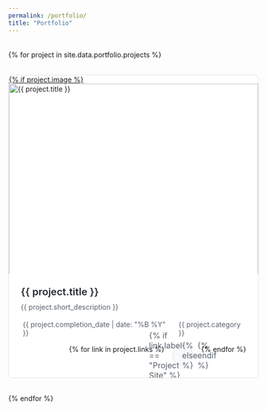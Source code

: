 ```yaml
---
permalink: /portfolio/
title: "Portfolio"
---
```


<div class="portfolio-grid">
  {% for project in site.data.portfolio.projects %}
    <div class="portfolio-item" data-project="{{ project.title }}">
      <div class="portfolio-item-image">
        <a href="/portfolio/{{ project.title | slugify }}/">
          {% if project.image %}
            <img src="{{ project.image }}" alt="{{ project.title }}" class="portfolio-thumbnail {% if project.title == 'DrawScale' %}drawscale-thumbnail{% endif %} {% if project.title == 'Fog & Fern' or project.title == 'PostPique' %}app-thumbnail{% endif %}">
          {% else %}
            <div class="portfolio-placeholder">
              <i class="fas fa-image"></i>
              <span>{{ project.title }}</span>
            </div>
          {% endif %}
        </a>
      </div>
      <div class="portfolio-item-content">
        <h3 class="portfolio-item-title">
          <a href="/portfolio/{{ project.title | slugify }}/">{{ project.title }}</a>
        </h3>
        <p class="portfolio-item-description">{{ project.short_description }}</p>
        <div class="portfolio-item-meta">
          <span class="portfolio-item-date">
            <i class="far fa-calendar-alt"></i>
            {{ project.completion_date | date: "%B %Y" }}
          </span>
          <span class="portfolio-item-category">
            <i class="fas fa-tag"></i>
            {{ project.category }}
          </span>
        </div>
        <div class="portfolio-item-links">
          {% for link in project.links %}
            <a href="{{ link.url }}" target="_blank" rel="noopener noreferrer" class="portfolio-link-icon" title="{{ link.label }}">
              {% if link.label == "Project Site" %}
                <i class="fas fa-globe"></i>
              {% else %}
                <i class="{{ link.icon }}"></i>
              {% endif %}
            </a>
          {% endfor %}
        </div>
      </div>
    </div>
  {% endfor %}
</div>

<style>
.portfolio-grid {
  display: grid;
  grid-template-columns: repeat(auto-fill, minmax(350px, 1fr));
  gap: 2rem;
  margin-top: 2rem;
}

.portfolio-item {
  border: 1px solid #e1e4e8;
  border-radius: 8px;
  overflow: hidden;
  transition: transform 0.2s ease, box-shadow 0.2s ease;
  background: white;
  display: flex;
  flex-direction: column;
}

.portfolio-item:hover {
  transform: translateY(-4px);
  box-shadow: 0 8px 25px rgba(0,0,0,0.1);
}

.portfolio-item-image {
  position: relative;
  overflow: hidden;
  height: 400px;
  flex-shrink: 0;
}

.portfolio-thumbnail {
  width: 100%;
  height: 100%;
  object-fit: cover;
  transition: transform 0.3s ease;
}

/* Focus on top portion for Fog & Fern */
.portfolio-item[data-project="Fog & Fern"] .portfolio-thumbnail {
  object-position: top;
  transform: scale(1.5);
  transform-origin: top;
}

/* Focus on bottom portion for PostPique */
.portfolio-item[data-project="PostPique"] .portfolio-thumbnail {
  object-position: bottom;
  transform: scale(1.5);
  transform-origin: bottom;
}

/* Focus on top portion for DrawScale */
.portfolio-item[data-project="DrawScale"] .portfolio-thumbnail {
  object-position: top;
  transform: scale(1.5);
  transform-origin: top;
}

/* Special styling for DrawScale image */
.drawscale-thumbnail {
  object-fit: contain;
  background: #f8f9fa;
  padding: 1rem;
}

/* Special styling for Fog & Fern and PostPique images */
.app-thumbnail {
  object-fit: contain;
  background: #f8f9fa;
  padding: 1rem;
}

.portfolio-item:hover .portfolio-thumbnail {
  transform: scale(1.6);
}

.portfolio-placeholder {
  width: 100%;
  height: 100%;
  background: linear-gradient(135deg, #f5f7fa 0%, #c3cfe2 100%);
  display: flex;
  flex-direction: column;
  align-items: center;
  justify-content: center;
  color: #586069;
  font-size: 0.875rem;
  text-align: center;
  padding: 1rem;
}

.portfolio-placeholder i {
  font-size: 2rem;
  margin-bottom: 0.5rem;
  opacity: 0.6;
}

.portfolio-placeholder span {
  font-weight: 500;
}

.portfolio-item-content {
  padding: 1.5rem;
  display: flex;
  flex-direction: column;
  flex: 1;
}

.portfolio-item-title {
  margin: 0 0 0.5rem 0;
  font-size: 1.25rem;
  font-weight: 600;
}

.portfolio-item-title a {
  color: #24292e;
  text-decoration: none;
}

.portfolio-item-title a:hover {
  color: #0366d6;
}

.portfolio-item-description {
  color: #586069;
  margin: 0 0 1rem 0;
  line-height: 1.5;
  flex: 1;
}

.portfolio-item-meta {
  display: flex;
  gap: 1rem;
  margin-bottom: 1rem;
  font-size: 0.875rem;
  color: #586069;
}

.portfolio-item-date,
.portfolio-item-category {
  display: flex;
  align-items: center;
  gap: 0.25rem;
}

.portfolio-item-links {
  display: flex;
  justify-content: flex-end;
  gap: 1rem;
  flex-wrap: nowrap;
  margin-top: auto;
}

.portfolio-link-icon {
  display: inline-flex;
  align-items: center;
  justify-content: center;
  width: 2.5rem;
  height: 2.5rem;
  background: #f6f8fa;
  border: 1px solid #e1e4e8;
  border-radius: 50%;
  color: #586069;
  text-decoration: none !important;
  font-size: 1rem;
  transition: all 0.2s ease;
}

.portfolio-link-icon:hover {
  background: #0366d6;
  color: white;
  border-color: #0366d6;
  text-decoration: none !important;
  transform: translateY(-2px);
  box-shadow: 0 4px 12px rgba(3, 102, 214, 0.3);
}

.portfolio-link-icon:focus {
  text-decoration: none !important;
  outline: none;
}

.portfolio-link-icon:visited {
  text-decoration: none !important;
}

@media (max-width: 768px) {
  .portfolio-grid {
    grid-template-columns: 1fr;
    gap: 1.5rem;
  }
  
  .portfolio-item-image {
    height: 300px;
  }
  
  .portfolio-item-content {
    padding: 1rem;
  }
  
  .portfolio-item-links {
    justify-content: center;
  }
}
</style>
